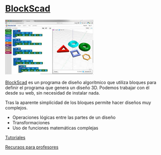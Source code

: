 # [BlockScad](https://www.blockscad3d.com/editor/)

![](./images/BlocksCad.jpeg)

[BlockScad](https://www.blockscad3d.com/editor/) es un programa de diseño algorítmico que utiliza bloques para definir el programa que genera un diseño 3D. Podemos trabajar con él desde su web, sin necesidad de instalar nada.

Tras la aparente simplicidad de los bloques permite hacer diseños muy complejos.

* Operaciones lógicas entre las partes de un diseño
* Transformaciones
* Uso de funciones matemáticas complejas

[Tutoriales](https://www.blockscad3d.com/edu/lessons/)

[Recuraos para profesores](https://www.blockscad3d.com/edu/resources/)
